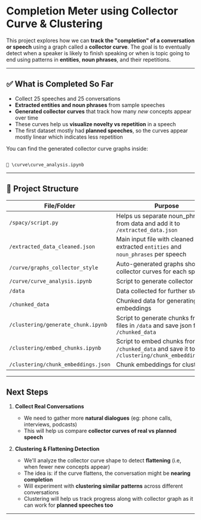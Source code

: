 # Completion Meter using Collector Curve & Clustering

This project explores how we can **track the "completion" of a conversation or speech** using a graph called a **collector curve**. The goal is to eventually detect when a speaker is likely to finish speaking or when is topic going to end using patterns in **entities**, **noun phrases**, and their repetitions.

---

## ✅ What is Completed So Far

- Collect 25 speeches and 25 conversations
- **Extracted entities and noun phrases** from sample speeches
- **Generated collector curves** that track how many *new* concepts appear over time
- These curves help us **visualize novelty vs repetition** in a speech
- The first dataset mostly had **planned speeches**, so the curves appear mostly linear which indicates less repetition

You can find the generated collector curve graphs inside:
```

📁 \curve\curve_analysis.ipynb

```

---

## 📁 Project Structure

| File/Folder | Purpose |
|-------------|---------|
| `/spacy/script.py` | Helps us separate noun_phrases from data and add it to `/extracted_data.json`|
| `/extracted_data_cleaned.json` | Main input file with cleaned extracted `entities` and `noun_phrases` per speech |
| `/curve/graphs_collector_style` | Auto-generated graphs showing collector curves for each speech |
| `/curve/curve_analysis.ipynb` | Script to generate collector graphs |
| `/data` | Data collected for further steps |
| `/chunked_data` | Chunked data for generating vector embeddings |
| `/clustering/generate_chunk.ipynb` | Script to generate chunks from text files in `/data` and save json files in `/chunked_data` |
| `/clustering/embed_chunks.ipynb` | Script to embed chunks from `/chunked_data` and save it to `/clustering/chunk_embeddings.json`|
| `/clustering/chunk_embeddings.json` | Chunk embeddings for clustering |


---

## Next Steps

1. **Collect Real Conversations**  
   - We need to gather more **natural dialogues** (eg: phone calls, interviews, podcasts)
   - This will help us compare **collector curves of real vs planned speech**

2. **Clustering & Flattening Detection**  
   - We'll analyze the collector curve shape to detect **flattening** (i.e, when fewer new concepts appear)
   - The idea is: if the curve flattens, the conversation might be **nearing completion**
   - Will experiment with **clustering similar patterns** across different conversations
   - Clustering will help us track progress along with collector graph as it can work for **planned speeches too**

---
